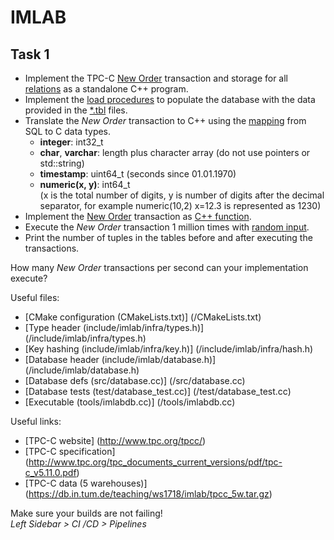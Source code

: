# IMLAB

## Task 1

* Implement the TPC-C [New Order](/data/new_order.sql) transaction and storage for all [relations](/data/schema.sql) as a standalone C++ program.
* Implement the [load procedures](/include/imlab/database.h) to populate the database with the data provided in the [\*.tbl](https://db.in.tum.de/teaching/ws1718/imlab/tpcc_5w.tar.gz) files.
* Translate the *New Order* transaction to C++ using the [mapping](/include/imlab/infra/types.h) from SQL to C data types.
    * **integer**: int32_t
    * **char**, **varchar**: length plus character array (do not use pointers or std::string)
    * **timestamp**: uint64_t (seconds since 01.01.1970)
    * **numeric(x, y)**: int64_t<br/>
    (x is the total number of digits, y is number of digits after the decimal separator, for example numeric(10,2) x=12.3 is represented as 1230)
* Implement the [New Order](/data/new_order.sql) transaction as [C++ function](/include/imlab/database.h).
* Execute the *New Order* transaction 1 million times with [random input](/tools/imlabdb.cc).
* Print the number of tuples in the tables before and after executing the transactions.

How many *New Order* transactions per second can your implementation execute?

Useful files:
* [CMake configuration (CMakeLists.txt)] (/CMakeLists.txt)
* [Type header (include/imlab/infra/types.h)] (/include/imlab/infra/types.h)
* [Key hashing (include/imlab/infra/key.h)] (/include/imlab/infra/hash.h)
* [Database header (include/imlab/database.h)] (/include/imlab/database.h)
* [Database defs (src/database.cc)] (/src/database.cc)
* [Database tests (test/database_test.cc)] (/test/database_test.cc)
* [Executable (tools/imlabdb.cc)] (/tools/imlabdb.cc)

Useful links:
* [TPC-C website] (http://www.tpc.org/tpcc/)
* [TPC-C specification] (http://www.tpc.org/tpc_documents_current_versions/pdf/tpc-c_v5.11.0.pdf)
* [TPC-C data (5 warehouses)] (https://db.in.tum.de/teaching/ws1718/imlab/tpcc_5w.tar.gz)

Make sure your builds are not failing! <br/>
*Left Sidebar > CI /CD > Pipelines*
